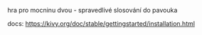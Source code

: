 hra pro mocninu dvou - spravedlivé slosování do pavouka

docs:
https://kivy.org/doc/stable/gettingstarted/installation.html